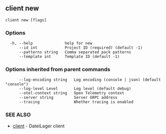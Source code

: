 ## client new



```
client new [flags]
```

### Options

```
  -h, --help              help for new
      --id int            Project ID (required) (default -1)
      --patterns string   Comma separated pack patterns
      --template int      Template ID (default -1)
```

### Options inherited from parent commands

```
      --log-encoding string   Log encoding (console | json) (default "console")
      --log-level Level       Log level (default debug)
      --otel-context string   Open Telemetry context
      --server string         Server GRPC address
      --tracing               Whether tracing is enabled
```

### SEE ALSO

* [client](client.md)	 - DateiLager client

